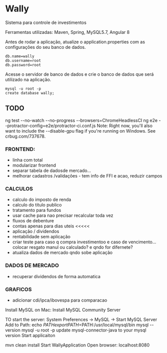 # Wally
Sistema para controle de investimentos

Ferramentas utilizadas: Maven, Spring, MySQL5.7, Angular 8

Antes de rodar a aplicação, atualize o application.properties com as configurações do seu banco de dados.
```
db.name=wally
db.username=root
db.password=root
```

Acesse o servidor de banco de dados e crie o banco de dados que será utilizado na aplicação. 
```
mysql -u root -p 
create database wally;
```

## TODO
ng test --no-watch --no-progress --browsers=ChromeHeadlessCI
ng e2e --protractor-config=e2e/protractor-ci.conf.js
Note: Right now, you'll also want to include the --disable-gpu flag if you're running on Windows. See crbug.com/737678.


### FRONTEND:
- linha com total
- modularizar frontend
- separar tabela de dadosde mercado... 
- melhorar cadastros /validações - tem info de FFI e acao, reduzir campos


### CALCULOS
- calculo do imposto de renda
- calculo do titulo publico
- tratamento para fundos
- usar cache para nao precisar recalcular toda vez
- fluxos de debenture
- contas apenas para dias uteis <<<<<
- aplicação  /  dividendos
- rentabilidade sem aplicação
- criar teste para caso q compra investimentoo e caso de vencimento... colocar resgato manul ou calculado? e qndo for difernete?
- atualiza dados de mercado qndo sobe aplicação

### DADOS DE MERCADO
- recuperar dividendos de forma automatica

### GRAFICOS
- adicionar cdi/ipca/ibovespa para comparacao

Install MySQL on Mac:
Install MySQL Community Server

TO start the server: System Preferences -> MySQL -> Start MySQL Server
Add to Path:
echo $PATH
export PATH=$PATH:/usr/local/mysql/bin
mysql --version
mysql -u root -p
update mysql-connector-java to your mysql version
Start applicaiton

mvn clean install
Start WallyApplication
Open browser: localhost:8080
